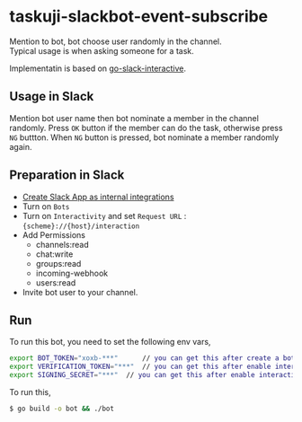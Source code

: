 # taskuji-slackbot-event-subscribe
Mention to bot, bot choose user randomly in the channel.  
Typical usage is when asking someone for a task.  

Implementatin is based on [go-slack-interactive](https://github.com/tcnksm/go-slack-interactive).

## Usage in Slack
Mention bot user name then bot nominate a member in the channel randomly.
Press `OK` button if the member can do the task, otherwise press `NG` buttton.
When `NG` button is pressed, bot nominate a member randomly again.

## Preparation in Slack
-  [Create Slack App as internal integrations](https://api.slack.com/start/quickstart#creating)
-  Turn on `Bots`
-  Turn on `Interactivity` and set `Request URL` : `{scheme}://{host}/interaction` 
-  Add Permissions
    - channels:read
    - chat:write
    - groups:read
    - incoming-webhook
    - users:read
-  Invite bot user to your channel.

## Run
To run this bot, you need to set the following env vars,

```bash
export BOT_TOKEN="xoxb-***"      // you can get this after create a bot user (via slack app management console)
export VERIFICATION_TOKEN="***"  // you can get this after enable interactive message (via slack app management console)
export SIGNING_SECRET="***"  // you can get this after enable interactive message (via slack app management console)
```

To run this, 

```bash
$ go build -o bot && ./bot
```
